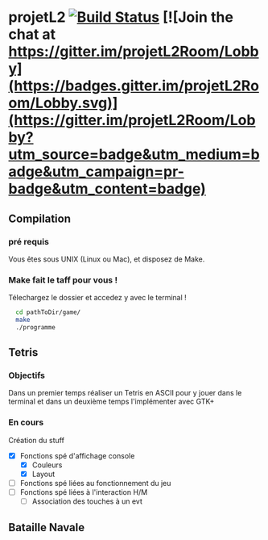 # projetL2 [![Build Status](https://travis-ci.org/PierreFontaine/projetL2.svg?branch=master)](https://travis-ci.org/PierreFontaine/projetL2) [![Join the chat at https://gitter.im/projetL2Room/Lobby](https://badges.gitter.im/projetL2Room/Lobby.svg)](https://gitter.im/projetL2Room/Lobby?utm_source=badge&utm_medium=badge&utm_campaign=pr-badge&utm_content=badge)



## Compilation

### pré requis

Vous êtes sous UNIX (Linux ou Mac), et disposez de Make.

### Make fait le taff pour vous !

Télechargez le dossier et accedez y avec le terminal !

```sh
  cd pathToDir/game/
  make
  ./programme
```

## Tetris

### Objectifs
  Dans un premier temps réaliser un Tetris en ASCII pour y jouer dans le terminal et dans un deuxième temps l'implémenter avec GTK+
### En cours
  Création du stuff

  - [x] Fonctions spé d'affichage console
    - [x] Couleurs
    - [x] Layout
  - [ ] Fonctions spé liées au fonctionnement du jeu
  - [ ] Fonctions spé liées à l'interaction H/M
    - [ ] Association des touches à un evt
    
## Bataille Navale
